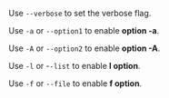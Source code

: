 Use <code>--verbose</code> to set the verbose flag.

Use <code>-a</code> or <code>--option1</code> to enable <strong>option -a</strong>.

Use <code>-A</code> or <code>--option2</code> to enable <strong>option -A</strong>.

Use <code>-l</code> or -<code>-list</code> to enable <strong>l option</strong>.

Use <code>-f</code> or <code>--file</code> to enable <strong>f option</strong>.
